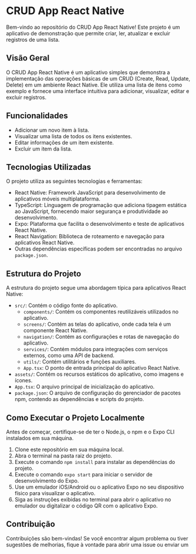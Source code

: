 # CRUD App React Native

Bem-vindo ao repositório do CRUD App React Native! Este projeto é um aplicativo de demonstração que permite criar, ler, atualizar e excluir registros de uma lista.

## Visão Geral

O CRUD App React Native é um aplicativo simples que demonstra a implementação das operações básicas de um CRUD (Create, Read, Update, Delete) em um ambiente React Native. Ele utiliza uma lista de itens como exemplo e fornece uma interface intuitiva para adicionar, visualizar, editar e excluir registros.

## Funcionalidades

- Adicionar um novo item à lista.
- Visualizar uma lista de todos os itens existentes.
- Editar informações de um item existente.
- Excluir um item da lista.

## Tecnologias Utilizadas

O projeto utiliza as seguintes tecnologias e ferramentas:

- React Native: Framework JavaScript para desenvolvimento de aplicativos móveis multiplataforma.
- TypeScript: Linguagem de programação que adiciona tipagem estática ao JavaScript, fornecendo maior segurança e produtividade ao desenvolvimento.
- Expo: Plataforma que facilita o desenvolvimento e teste de aplicativos React Native.
- React Navigation: Biblioteca de roteamento e navegação para aplicativos React Native.
- Outras dependências específicas podem ser encontradas no arquivo `package.json`.

## Estrutura do Projeto

A estrutura do projeto segue uma abordagem típica para aplicativos React Native:

- `src/`: Contém o código fonte do aplicativo.
  - `components/`: Contém os componentes reutilizáveis utilizados no aplicativo.
  - `screens/`: Contém as telas do aplicativo, onde cada tela é um componente React Native.
  - `navigation/`: Contém as configurações e rotas de navegação do aplicativo.
  - `services/`: Contém módulos para integrações com serviços externos, como uma API de backend.
  - `utils/`: Contém utilitários e funções auxiliares.
  - `App.tsx`: O ponto de entrada principal do aplicativo React Native.
- `assets/`: Contém os recursos estáticos do aplicativo, como imagens e ícones.
- `App.tsx`: O arquivo principal de inicialização do aplicativo.
- `package.json`: O arquivo de configuração do gerenciador de pacotes npm, contendo as dependências e scripts do projeto.

## Como Executar o Projeto Localmente

Antes de começar, certifique-se de ter o Node.js, o npm e o Expo CLI instalados em sua máquina.

1. Clone este repositório em sua máquina local.
2. Abra o terminal na pasta raiz do projeto.
3. Execute o comando `npm install` para instalar as dependências do projeto.
4. Execute o comando `expo start` para iniciar o servidor de desenvolvimento do Expo.
5. Use um emulador iOS/Android ou o aplicativo Expo no seu dispositivo físico para visualizar o aplicativo.
6. Siga as instruções exibidas no terminal para abrir o aplicativo no emulador ou digitalizar o código QR com o aplicativo Expo.

## Contribuição

Contribuições são bem-vindas! Se você encontrar algum problema ou tiver sugestões de melhorias, fique à vontade para abrir uma issue ou enviar um
